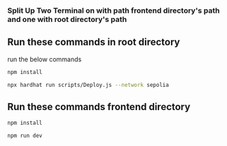 ### Split Up Two Terminal on with path  frontend directory's path and one with root directory's path

## Run these commands in root directory
run the below commands
```bash
npm install
```

```bash
npx hardhat run scripts/Deploy.js --network sepolia
```

## Run these commands frontend directory
```bash
npm install
```

```bash
npm run dev
```
